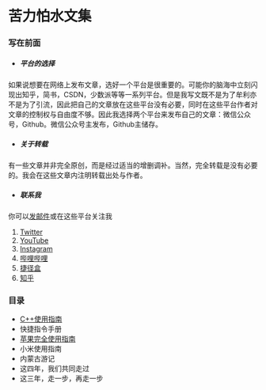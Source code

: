 # 苦力怕水文集
### 写在前面
- ##### 平台的选择
  

如果说想要在网络上发布文章，选好一个平台是很重要的。可能你的脑海中立刻闪现出知乎，简书，CSDN，少数派等等一系列平台。但是我写文既不是为了牟利亦不是为了引流，因此把自己的文章放在这些平台没有必要，同时在这些平台作者对文章的控制权与自由度不够。因此我选择两个平台来发布自己的文章：微信公众号，Github。微信公众号主发布，Github主储存。

- ##### 关于转载
  

有一些文章并非完全原创，而是经过适当的增删调补。当然，完全转载是没有必要的。我会在这些文章内注明转载出处与作者。

- ##### 联系我

你可以[发邮件](http://mail.qq.com/cgi-bin/qm_share?t=qm_mailme&email=creeperwater@qq.com "creeperwater@qq.com")或在这些平台关注我
1. [Twitter](https://twitter.com/creeperlqb)
2. [YouTube](https://www.youtube.com/channel/UC75HTtnmfiMCeyC6Rhtq4tA)
3. [Instagram](https://www.instagram.com/creeperlqb)
4. [哔哩哔哩](https://space.bilibili.com/310226410)
5. [捷径盒](https://jiejinghe.com/users/7611382328)
6. [知乎](http://www.zhihu.com/people/creeperwater)
### 目录
- [C++使用指南](C++使用指南/README.md)
- 快捷指令手册
- [苹果完全使用指南](苹果完全使用指南)
- 小米使用指南
- 内蒙古游记
- 这四年，我们共同走过
- 这三年，走一步，再走一步